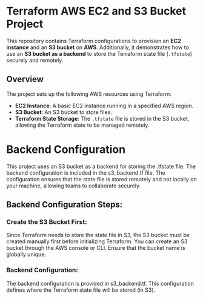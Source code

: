 # Terraform AWS EC2 and S3 Bucket Project

This repository contains Terraform configurations to provision an **EC2 instance** and an **S3 bucket** on **AWS**. Additionally, it demonstrates how to use an **S3 bucket as a backend** to store the Terraform state file (`.tfstate`) securely and remotely.

## Overview

The project sets up the following AWS resources using Terraform:

- **EC2 Instance**: A basic EC2 instance running in a specified AWS region.
- **S3 Bucket**: An S3 bucket to store files.
- **Terraform State Storage**: The `.tfstate` file is stored in the S3 bucket, allowing the Terraform state to be managed remotely.

# Backend Configuration
This project uses an S3 bucket as a backend for storing the .tfstate file. The backend configuration is included in the s3_backend.tf file. The configuration ensures that the state file is stored remotely and not locally on your machine, allowing teams to collaborate securely.

## Backend Configuration Steps:

### Create the S3 Bucket First: 
Since Terraform needs to store the state file in S3, the S3 bucket must be created manually first before initializing Terraform. You can create an S3 bucket through the AWS console or CLI. Ensure that the bucket name is globally unique.

### Backend Configuration: 
The backend configuration is provided in s3_backend.tf. This configuration defines where the Terraform state file will be stored (in S3).
